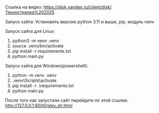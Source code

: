 Ссылка на видео: https://disk.yandex.ru/client/disk/Технострелка%202025

Запуск сайта:
Установить версию python 3.11 и выше, pip, модуль venv

Запуск сайта для Linux:
1) python3 -m venv .venv
2) source .venv/bin/activate
3) pip install -r requirements.txt
4) python main.py

Запуск сайта для Windows(powershell):
1) python -m venv .venv
2) .venv\Scripts\activate
3) pip install -r .\requirements.txt 
4) python main.py

После того как запустили сайт перейдите по этой ссылке: http://127.0.0.1:8000/glav_str.html
